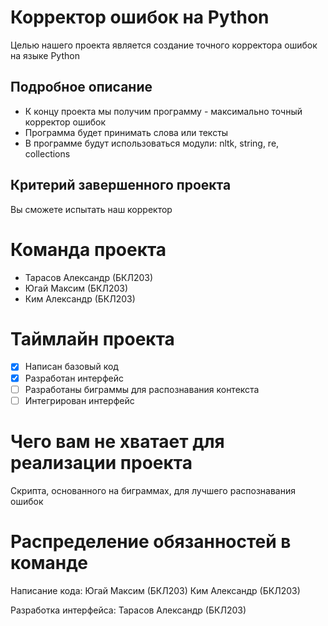 # Корректор ошибок на Python
Целью нашего проекта является создание точного корректора ошибок на языке Python

## Подробное описание
* К концу проекта мы получим программу - максимально точный корректор ошибок
* Программа будет принимать слова или тексты
* В программе будут использоваться модули: nltk, string, re, collections

## Критерий завершенного проекта
Вы сможете испытать наш корректор

# Команда проекта
* Тарасов Александр (БКЛ203)
* Югай Максим (БКЛ203)
* Ким Александр (БКЛ203)
 
# Таймлайн проекта
- [x] Написан базовый код
- [x] Разработан интерфейс
- [ ] Разработаны биграммы для распознавания контекста
- [ ] Интегрирован интерфейс 
# Чего вам не хватает для реализации проекта
Скрипта, основанного на биграммах, для лучшего распознавания ошибок
# Распределение обязанностей в команде
Написание кода: Югай Максим (БКЛ203) Ким Александр (БКЛ203)

Разработка интерфейса: Тарасов Александр (БКЛ203)
